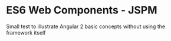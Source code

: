 # ES6 Web Components - JSPM
Small test to illustrate Angular 2 basic concepts without using the framework itself
